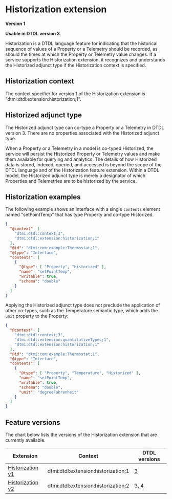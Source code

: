 ﻿# Historization extension

**Version 1**

**Usable in DTDL version 3**

Historization is a DTDL language feature for indicating that the historical sequence of values of a Property or a Telemetry should be recorded, as should the times at which the Property or Telemetry value changes.
If a service supports the Historization extension, it recognizes and understands the Historized adjunct type if the Historization context is specified.

## Historization context

The context specifier for version 1 of the Historization extension is "dtmi:dtdl:extension:historization;1".

## Historized adjunct type

The Historized adjunct type can co-type a Property or a Telemetry in DTDL version 3.
There are no properties associated with the Historized adjunct type.

When a Property or a Telemetry in a model is co-typed Historized, the service will persist the Historized Property or Telemetry values and make them available for querying and analytics.
The details of how Historized data is stored, indexed, queried, and accessed is beyond the scope of the DTDL language and of the Historization feature extension.
Within a DTDL model, the Historized adjunct type is merely a designator of which Properties and Telemetries are to be historized by the service.

## Historization examples

The following example shows an Interface with a single `contents` element named "setPointTemp" that has type Property and co-type Historized.

```json
{
  "@context": [
    "dtmi:dtdl:context;3",
    "dtmi:dtdl:extension:historization;1"
  ],
  "@id": "dtmi:com:example:Thermostat;1",
  "@type": "Interface",
  "contents": [
    {
      "@type": [ "Property", "Historized" ],
      "name": "setPointTemp",
      "writable": true,
      "schema": "double"
    }
  ]
}
```

Applying the Historized adjunct type does not preclude the application of other co-types, such as the Temperature semantic type, which adds the `unit` property to the Property:

```json
{
  "@context": [
    "dtmi:dtdl:context;3",
    "dtmi:dtdl:extension:quantitativeTypes;1",
    "dtmi:dtdl:extension:historization;1"
  ],
  "@id": "dtmi:com:example:Thermostat;1",
  "@type": "Interface",
  "contents": [
    {
      "@type": [ "Property", "Temperature", "Historized" ],
      "name": "setPointTemp",
      "writable": true,
      "schema": "double",
      "unit": "degreeFahrenheit"
    }
  ]
}
```

## Feature versions

The chart below lists the versions of the Historization extension that are currently available.

| Extension | Context | DTDL versions |
| --- | --- | --- |
| [Historization v1](./DTDL.historization.v1.md) | dtmi:dtdl:extension:historization;1 | [3](./DTDL.v3.md) |
| [Historization v2](../v4/DTDL.historization.v2.md) | dtmi:dtdl:extension:historization;2 | [3](./DTDL.v3.md), [4](../v4/DTDL.v4.md) |

